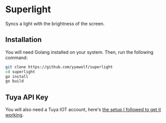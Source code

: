 # Superlight

Syncs a light with the brightness of the screen.

## Installation

You will need Golang installed on your system. Then, run the following command:

```bash
git clone https://github.com/yyewolf/superlight
cd superlight
go install
go build
```

## Tuya API Key

You will also need a Tuya IOT account, here's [the setup I followed to get it working](https://github.com/codetheweb/tuyapi/blob/master/docs/SETUP.md).